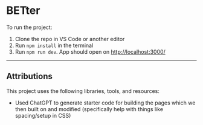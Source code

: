 # BETter

To run the project:

1. Clone the repo in VS Code or another editor  
2. Run `npm install` in the terminal  
3. Run `npm run dev`. App should open on [http://localhost:3000/](http://localhost:3000/)

---

## Attributions

This project uses the following libraries, tools, and resources:

- Used ChatGPT to generate starter code for building the pages which we then built on and modified (specifically help with things like spacing/setup in CSS)